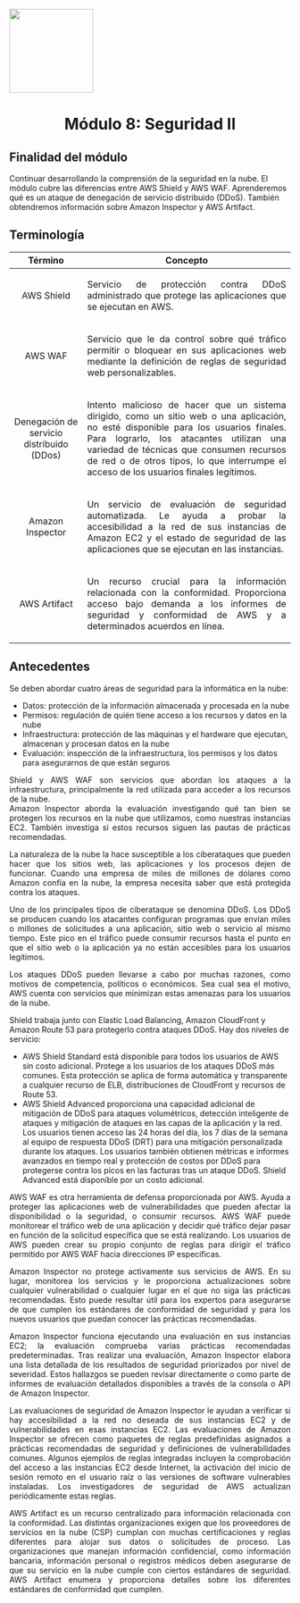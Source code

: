 <p align="left">
  <img src="https://semanadelcannabis.cayetano.edu.pe/assets/img/logo-upch.png" width="150">
  <h1 align="center">Módulo 8: Seguridad II</h1>
</p>

## Finalidad del módulo
Continuar desarrollando la comprensión de la seguridad en la nube. El módulo cubre las diferencias entre AWS Shield y AWS WAF. Aprenderemos qué es un ataque de denegación de servicio distribuido (DDoS). También obtendremos información sobre Amazon Inspector y AWS Artifact.

## Terminología
| Término  | Concepto  |
| :------------: | :------------: |
| AWS Shield  | <p align="justify">Servicio de protección contra DDoS administrado que protege las aplicaciones que se ejecutan en AWS.</p>  |
| AWS WAF  | <p align="justify">Servicio que le da control sobre qué tráfico permitir o bloquear en sus aplicaciones web mediante la definición de reglas de seguridad web personalizables.</p>  |
| Denegación de servicio distribuido (DDos)  | <p align="justify">Intento malicioso de hacer que un sistema dirigido, como un sitio web o una aplicación, no esté disponible para los usuarios finales. Para lograrlo, los atacantes utilizan una variedad de técnicas que consumen recursos de red o de otros tipos, lo que interrumpe el acceso de los usuarios finales legítimos.</p>  |
| Amazon Inspector  | <p align="justify">Un servicio de evaluación de seguridad automatizada. Le ayuda a probar la accesibilidad a la red de sus instancias de Amazon EC2 y el estado de seguridad de las aplicaciones que se ejecutan en las instancias.</p>  |
| AWS Artifact  | <p align="justify">Un recurso crucial para la información relacionada con la conformidad. Proporciona acceso bajo demanda a los informes de seguridad y conformidad de AWS y a determinados acuerdos en línea.</p>  |

## Antecedentes

Se deben abordar cuatro áreas de seguridad para la informática en la nube:

- Datos: protección de la información almacenada y procesada en la nube
- Permisos: regulación de quién tiene acceso a los recursos y datos en la nube
- Infraestructura: protección de las máquinas y el hardware que ejecutan, almacenan y procesan datos en la nube
- Evaluación: inspección de la infraestructura, los permisos y los datos para asegurarnos de que están seguros

<p align="justify">
Shield y AWS WAF son servicios que abordan los ataques a la infraestructura, principalmente la red utilizada para acceder a los recursos de la nube.<br>
Amazon Inspector aborda la evaluación investigando qué tan bien se protegen los recursos en la nube que utilizamos, como nuestras instancias EC2. También investiga si estos recursos siguen las pautas de prácticas recomendadas.</p>
<p align="justify">
La naturaleza de la nube la hace susceptible a los ciberataques que pueden hacer que los sitios web, las aplicaciones y los procesos dejen de funcionar. Cuando una empresa de miles de millones de dólares como Amazon confía en la nube, la empresa necesita saber que está protegida contra los ataques.</p>
<p align="justify">
Uno de los principales tipos de ciberataque se denomina DDoS. Los DDoS se producen cuando los atacantes configuran programas que envían miles o millones de solicitudes a una aplicación, sitio web o servicio al mismo tiempo. Este pico en el tráfico puede consumir recursos hasta el punto en que el sitio web o la aplicación ya no están accesibles para los usuarios legítimos.</p>
<p align="justify">
Los ataques DDoS pueden llevarse a cabo por muchas razones, como motivos de competencia, políticos o económicos. Sea cual sea el motivo, AWS cuenta con servicios que minimizan estas amenazas para los usuarios de la nube.</p>

Shield trabaja junto con Elastic Load Balancing, Amazon CloudFront y Amazon Route 53 para protegerlo contra ataques DDoS. Hay dos niveles de servicio:

- AWS Shield Standard está disponible para todos los usuarios de AWS sin costo adicional. Protege a los usuarios de los ataques DDoS más comunes. Esta protección se aplica de forma automática y transparente a cualquier recurso de ELB, distribuciones de CloudFront y recursos de Route 53.
- AWS Shield Advanced proporciona una capacidad adicional de mitigación de DDoS para ataques volumétricos, detección inteligente de ataques y mitigación de ataques en las capas de la aplicación y la red. Los usuarios tienen acceso las 24 horas del día, los 7 días de la semana al equipo de respuesta DDoS (DRT) para una mitigación personalizada durante los ataques. Los usuarios también obtienen métricas e informes avanzados en tiempo real y protección de costos por DDoS para protegerse contra los picos en las facturas tras un ataque DDoS. Shield Advanced está disponible por un costo adicional.

<p align="justify">
AWS WAF es otra herramienta de defensa proporcionada por AWS. Ayuda a proteger las aplicaciones web de vulnerabilidades que pueden afectar la disponibilidad o la seguridad, o consumir recursos. AWS WAF puede monitorear el tráfico web de una aplicación y decidir qué tráfico dejar pasar en función de la solicitud específica que se está realizando. Los usuarios de AWS pueden crear su propio conjunto de reglas para dirigir el tráfico permitido por AWS WAF hacia direcciones IP específicas.</p>

<p align="justify">
Amazon Inspector no protege activamente sus servicios de AWS. En su lugar, monitorea los servicios y le proporciona actualizaciones sobre cualquier vulnerabilidad o cualquier lugar en el que no siga las prácticas recomendadas. Esto puede resultar útil para los expertos para asegurarse de que cumplen los estándares de conformidad de seguridad y para los nuevos usuarios que puedan conocer las prácticas recomendadas.</p>

<p align="justify">
Amazon Inspector funciona ejecutando una evaluación en sus instancias EC2; la evaluación comprueba varias prácticas recomendadas predeterminadas. Tras realizar una evaluación, Amazon Inspector elabora una lista detallada de los resultados de seguridad priorizados por nivel de severidad. Estos hallazgos se pueden revisar directamente o como parte de informes de evaluación detallados disponibles a través de la consola o API de Amazon Inspector.</p>

<p align="justify">
Las evaluaciones de seguridad de Amazon Inspector le ayudan a verificar si hay accesibilidad a la red no deseada de sus instancias EC2 y de vulnerabilidades en esas instancias EC2. Las evaluaciones de Amazon Inspector se ofrecen como paquetes de reglas predefinidas asignados a prácticas recomendadas de seguridad y definiciones de vulnerabilidades comunes. Algunos ejemplos de reglas integradas incluyen la comprobación del acceso a las instancias EC2 desde Internet, la activación del inicio de sesión remoto en el usuario raíz o las versiones de software vulnerables instaladas. Los investigadores de seguridad de AWS actualizan periódicamente estas reglas.</p>

<p align="justify">
AWS Artifact es un recurso centralizado para información relacionada con la conformidad. Las distintas organizaciones exigen que los proveedores de servicios en la nube (CSP) cumplan con muchas certificaciones y reglas diferentes para alojar sus datos o solicitudes de proceso. Las organizaciones que manejan información confidencial, como información bancaria, información personal o registros médicos deben asegurarse de que su servicio en la nube cumple con ciertos estándares de seguridad. AWS Artifact enumera y proporciona detalles sobre los diferentes estándares de conformidad que cumplen.
</p>
